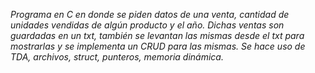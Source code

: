 *Programa en C en donde se piden datos de una venta, cantidad de unidades vendidas de algún producto y el año. Dichas ventas son guardadas en un txt, también se levantan las mismas desde el txt para mostrarlas y se implementa un CRUD para las mismas. Se hace uso de TDA, archivos, struct, punteros, memoria dinámica.*
